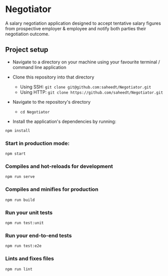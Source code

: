 # Negotiator
A salary negotiation application designed to accept tentative salary figures from prospective employer & employee and notify both parties their negotiation outcome.
## Project setup
* Navigate to a directory on your machine using your favourite terminal / command line application
* Clone this repository into that directory
  - Using SSH: ```git clone git@github.com:saheedt/Negotiator.git```
  - Using HTTP: ```git clone https://github.com/saheedt/Negotiator.git```
* Navigate to the repository's directory
    - `cd Negotiator`

* Install the application's dependencies by running:
```
npm install
```

### Start in production mode:
```
npm start
```

### Compiles and hot-reloads for development
```
npm run serve
```

### Compiles and minifies for production
```
npm run build
```

### Run your unit tests
```
npm run test:unit
```

### Run your end-to-end tests
```
npm run test:e2e
```

### Lints and fixes files
```
npm run lint
```

